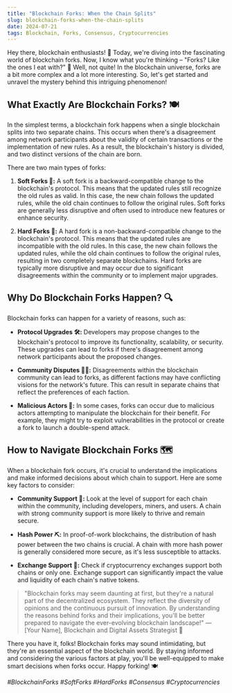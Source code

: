 ```yaml
---
title: "Blockchain Forks: When the Chain Splits"
slug: blockchain-forks-when-the-chain-splits
date: 2024-07-21
tags: Blockchain, Forks, Consensus, Cryptocurrencies
---
```


Hey there, blockchain enthusiasts! 🚀 Today, we're diving into the fascinating world of blockchain forks. Now, I know what you're thinking – "Forks? Like the ones I eat with?" 🍴 Well, not quite! In the blockchain universe, forks are a bit more complex and a lot more interesting. So, let's get started and unravel the mystery behind this intriguing phenomenon!

## What Exactly Are Blockchain Forks? 🍽️

In the simplest terms, a blockchain fork happens when a single blockchain splits into two separate chains. This occurs when there's a disagreement among network participants about the validity of certain transactions or the implementation of new rules. As a result, the blockchain's history is divided, and two distinct versions of the chain are born.

There are two main types of forks:

1. **Soft Forks 🍭:** A soft fork is a backward-compatible change to the blockchain's protocol. This means that the updated rules still recognize the old rules as valid. In this case, the new chain follows the updated rules, while the old chain continues to follow the original rules. Soft forks are generally less disruptive and often used to introduce new features or enhance security.

2. **Hard Forks 🍦:** A hard fork is a non-backward-compatible change to the blockchain's protocol. This means that the updated rules are incompatible with the old rules. In this case, the new chain follows the updated rules, while the old chain continues to follow the original rules, resulting in two completely separate blockchains. Hard forks are typically more disruptive and may occur due to significant disagreements within the community or to implement major upgrades.

## Why Do Blockchain Forks Happen? 🔍

Blockchain forks can happen for a variety of reasons, such as:

- **Protocol Upgrades 🛠️:** Developers may propose changes to the blockchain's protocol to improve its functionality, scalability, or security. These upgrades can lead to forks if there's disagreement among network participants about the proposed changes.

- **Community Disputes 🤼‍♂️:** Disagreements within the blockchain community can lead to forks, as different factions may have conflicting visions for the network's future. This can result in separate chains that reflect the preferences of each faction.

- **Malicious Actors 🤖:** In some cases, forks can occur due to malicious actors attempting to manipulate the blockchain for their benefit. For example, they might try to exploit vulnerabilities in the protocol or create a fork to launch a double-spend attack.

## How to Navigate Blockchain Forks 🗺️

When a blockchain fork occurs, it's crucial to understand the implications and make informed decisions about which chain to support. Here are some key factors to consider:

- **Community Support 👥:** Look at the level of support for each chain within the community, including developers, miners, and users. A chain with strong community support is more likely to thrive and remain secure.

- **Hash Power ⛏️:** In proof-of-work blockchains, the distribution of hash power between the two chains is crucial. A chain with more hash power is generally considered more secure, as it's less susceptible to attacks.

- **Exchange Support 🏦:** Check if cryptocurrency exchanges support both chains or only one. Exchange support can significantly impact the value and liquidity of each chain's native tokens.

> "Blockchain forks may seem daunting at first, but they're a natural part of the decentralized ecosystem. They reflect the diversity of opinions and the continuous pursuit of innovation. By understanding the reasons behind forks and their implications, you'll be better prepared to navigate the ever-evolving blockchain landscape!" —[Your Name], Blockchain and Digital Assets Strategist 🤗

There you have it, folks! Blockchain forks may sound intimidating, but they're an essential aspect of the blockchain world. By staying informed and considering the various factors at play, you'll be well-equipped to make smart decisions when forks occur. Happy forking! 🍽️

*#BlockchainForks #SoftForks #HardForks #Consensus #Cryptocurrencies*